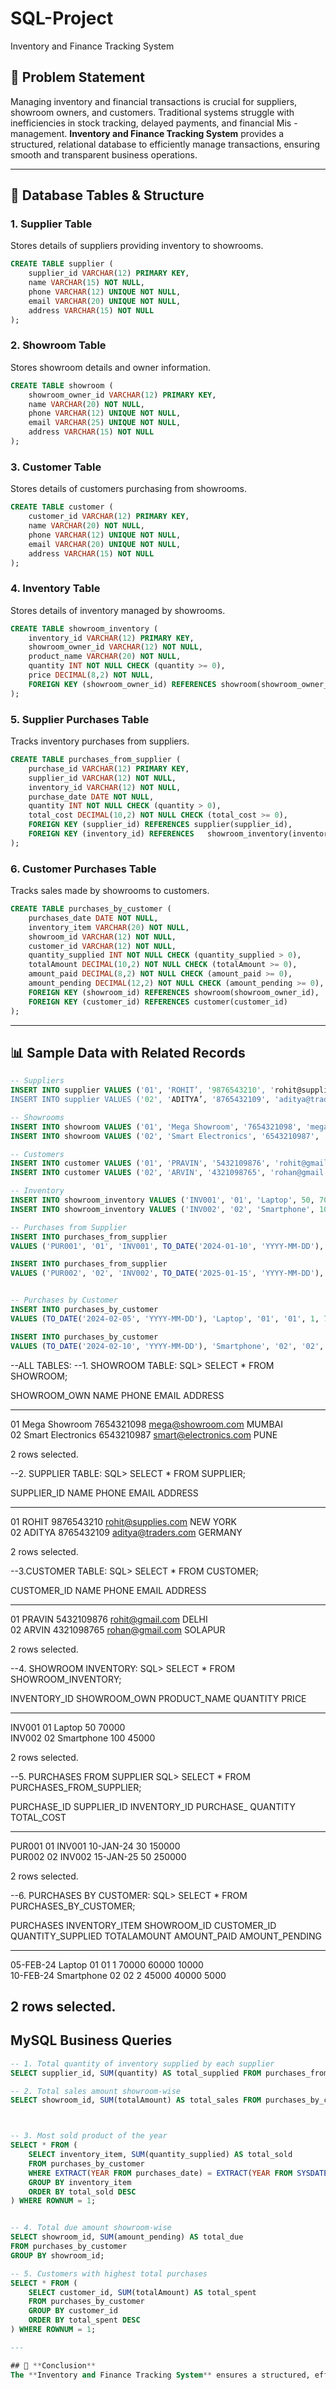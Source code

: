 # SQL-Project
Inventory and Finance Tracking System

## 📖 Problem Statement
Managing inventory and financial transactions is crucial for suppliers, showroom owners, and customers. Traditional systems struggle with inefficiencies in stock tracking, delayed payments, and financial 
Mis - management. 
**Inventory and Finance Tracking System** provides a structured, relational database to efficiently manage transactions, ensuring smooth and transparent business operations.

---

## 📂 Database Tables & Structure

### 1. **Supplier Table**
Stores details of suppliers providing inventory to showrooms.
```sql
CREATE TABLE supplier (
    supplier_id VARCHAR(12) PRIMARY KEY,
    name VARCHAR(15) NOT NULL,
    phone VARCHAR(12) UNIQUE NOT NULL,
    email VARCHAR(20) UNIQUE NOT NULL,
    address VARCHAR(15) NOT NULL
);
```

### 2. **Showroom Table**
Stores showroom details and owner information.
```sql
CREATE TABLE showroom (
    showroom_owner_id VARCHAR(12) PRIMARY KEY,
    name VARCHAR(20) NOT NULL,
    phone VARCHAR(12) UNIQUE NOT NULL,
    email VARCHAR(25) UNIQUE NOT NULL,
    address VARCHAR(15) NOT NULL
);
```

### 3. **Customer Table**
Stores details of customers purchasing from showrooms.
```sql
CREATE TABLE customer (
    customer_id VARCHAR(12) PRIMARY KEY,
    name VARCHAR(20) NOT NULL,
    phone VARCHAR(12) UNIQUE NOT NULL,
    email VARCHAR(20) UNIQUE NOT NULL,
    address VARCHAR(15) NOT NULL
);
```

### 4. **Inventory Table**
Stores details of inventory managed by showrooms.
```sql
CREATE TABLE showroom_inventory (
    inventory_id VARCHAR(12) PRIMARY KEY,
    showroom_owner_id VARCHAR(12) NOT NULL,
    product_name VARCHAR(20) NOT NULL,
    quantity INT NOT NULL CHECK (quantity >= 0),
    price DECIMAL(8,2) NOT NULL,
    FOREIGN KEY (showroom_owner_id) REFERENCES showroom(showroom_owner_id)
);
```

### 5. **Supplier Purchases Table**
Tracks inventory purchases from suppliers.
```sql
CREATE TABLE purchases_from_supplier (
    purchase_id VARCHAR(12) PRIMARY KEY,
    supplier_id VARCHAR(12) NOT NULL,
    inventory_id VARCHAR(12) NOT NULL,
    purchase_date DATE NOT NULL,
    quantity INT NOT NULL CHECK (quantity > 0),
    total_cost DECIMAL(10,2) NOT NULL CHECK (total_cost >= 0),
    FOREIGN KEY (supplier_id) REFERENCES supplier(supplier_id),
    FOREIGN KEY (inventory_id) REFERENCES   showroom_inventory(inventory_id)
);
```

### 6. **Customer Purchases Table**
Tracks sales made by showrooms to customers.
```sql
CREATE TABLE purchases_by_customer (
    purchases_date DATE NOT NULL,
    inventory_item VARCHAR(20) NOT NULL,
    showroom_id VARCHAR(12) NOT NULL,
    customer_id VARCHAR(12) NOT NULL,
    quantity_supplied INT NOT NULL CHECK (quantity_supplied > 0),
    totalAmount DECIMAL(10,2) NOT NULL CHECK (totalAmount >= 0),
    amount_paid DECIMAL(8,2) NOT NULL CHECK (amount_paid >= 0),
    amount_pending DECIMAL(12,2) NOT NULL CHECK (amount_pending >= 0),
    FOREIGN KEY (showroom_id) REFERENCES showroom(showroom_owner_id),
    FOREIGN KEY (customer_id) REFERENCES customer(customer_id)
);
```

---

## 📊 Sample Data with Related Records

```sql
-- Suppliers
INSERT INTO supplier VALUES ('01', 'ROHIT’, '9876543210', 'rohit@supplies.com', 'NEW YORK');
INSERT INTO supplier VALUES ('02', 'ADITYA’, '8765432109', 'aditya@traders.com', 'GERMANY');

-- Showrooms
INSERT INTO showroom VALUES ('01', 'Mega Showroom', '7654321098', 'mega@showroom.com', 'MUMBAI');
INSERT INTO showroom VALUES ('02', 'Smart Electronics', '6543210987', 'smart@electronics.com', 'PUNE');

-- Customers
INSERT INTO customer VALUES ('01', 'PRAVIN', '5432109876', 'rohit@gmail.com', 'DELHI');
INSERT INTO customer VALUES ('02', 'ARVIN', '4321098765', 'rohan@gmail.com', 'SOLAPUR');

-- Inventory
INSERT INTO showroom_inventory VALUES ('INV001', '01', 'Laptop', 50, 70000.00);
INSERT INTO showroom_inventory VALUES ('INV002', '02', 'Smartphone', 100, 45000.00);

-- Purchases from Supplier
INSERT INTO purchases_from_supplier 
VALUES ('PUR001', '01', 'INV001', TO_DATE('2024-01-10', 'YYYY-MM-DD'), 30, 150000.00);

INSERT INTO purchases_from_supplier 
VALUES ('PUR002', '02', 'INV002', TO_DATE('2025-01-15', 'YYYY-MM-DD'), 50, 250000.00);


-- Purchases by Customer
INSERT INTO purchases_by_customer
VALUES (TO_DATE('2024-02-05', 'YYYY-MM-DD'), 'Laptop', '01', '01', 1, 70000.00, 60000.00, 10000.00);

INSERT INTO purchases_by_customer 
VALUES (TO_DATE('2024-02-10', 'YYYY-MM-DD'), 'Smartphone', '02', '02', 2, 45000.00, 40000.00, 5000.00);
```


--ALL TABLES:
--1. SHOWROOM TABLE:
SQL> SELECT * FROM SHOWROOM;

SHOWROOM_OWN NAME                 PHONE        EMAIL                     ADDRESS                                                                                                                        
------------ -------------------- ------------ ------------------------- ---------------                                                                                                                
01           Mega Showroom        7654321098   mega@showroom.com         MUMBAI                                                                                                                         
02           Smart Electronics    6543210987   smart@electronics.com     PUNE                                                                                                                           

2 rows selected.



--2. SUPPLIER TABLE:
SQL> SELECT * FROM SUPPLIER;

SUPPLIER_ID  NAME            PHONE        EMAIL                ADDRESS                                                                                                                                  
------------ --------------- ------------ -------------------- ---------------                                                                                                                          
01           ROHIT           9876543210   rohit@supplies.com   NEW YORK                                                                                                                                 
02           ADITYA          8765432109   aditya@traders.com   GERMANY                                                                                                                                  

2 rows selected.

--3.CUSTOMER TABLE:
SQL> SELECT * FROM CUSTOMER;

CUSTOMER_ID  NAME                 PHONE        EMAIL                ADDRESS                                                                                                                             
------------ -------------------- ------------ -------------------- ---------------                                                                                                                     
01           PRAVIN               5432109876   rohit@gmail.com      DELHI                                                                                                                               
02           ARVIN                4321098765   rohan@gmail.com      SOLAPUR                                                                                                                             

2 rows selected.


--4. SHOWROOM INVENTORY:
SQL> SELECT * FROM SHOWROOM_INVENTORY;

INVENTORY_ID SHOWROOM_OWN PRODUCT_NAME           QUANTITY      PRICE                                                                                                                                    
------------ ------------ -------------------- ---------- ----------                                                                                                                                    
INV001       01           Laptop                       50      70000                                                                                                                                    
INV002       02           Smartphone                  100      45000                                                                                                                                    

2 rows selected.

--5. PURCHASES FROM SUPPLIER
SQL> SELECT * FROM PURCHASES_FROM_SUPPLIER;

PURCHASE_ID  SUPPLIER_ID  INVENTORY_ID PURCHASE_   QUANTITY TOTAL_COST                                                                                                                                  
------------ ------------ ------------ --------- ---------- ----------                                                                                                                                  
PUR001       01           INV001       10-JAN-24         30     150000                                                                                                                                  
PUR002       02           INV002       15-JAN-25         50     250000                                                                                                                                  

2 rows selected.

--6. PURCHASES BY CUSTOMER:
SQL> SELECT * FROM PURCHASES_BY_CUSTOMER;

PURCHASES INVENTORY_ITEM       SHOWROOM_ID  CUSTOMER_ID  QUANTITY_SUPPLIED TOTALAMOUNT AMOUNT_PAID AMOUNT_PENDING                                                                                       
--------- -------------------- ------------ ------------ ----------------- ----------- ----------- --------------                                                                                       
05-FEB-24 Laptop               01           01                           1       70000       60000          10000                                                                                       
10-FEB-24 Smartphone           02           02                           2       45000       40000           5000                                                                                       

2 rows selected.
------------------------------------------------

##   MySQL Business Queries

```sql
-- 1. Total quantity of inventory supplied by each supplier
SELECT supplier_id, SUM(quantity) AS total_supplied FROM purchases_from_supplier GROUP BY supplier_id;

-- 2. Total sales amount showroom-wise
SELECT showroom_id, SUM(totalAmount) AS total_sales FROM purchases_by_customer GROUP BY showroom_id;



-- 3. Most sold product of the year
SELECT * FROM (
    SELECT inventory_item, SUM(quantity_supplied) AS total_sold 
    FROM purchases_by_customer
    WHERE EXTRACT(YEAR FROM purchases_date) = EXTRACT(YEAR FROM SYSDATE)
    GROUP BY inventory_item 
    ORDER BY total_sold DESC
) WHERE ROWNUM = 1;


-- 4. Total due amount showroom-wise
SELECT showroom_id, SUM(amount_pending) AS total_due 
FROM purchases_by_customer
GROUP BY showroom_id;

-- 5. Customers with highest total purchases
SELECT * FROM (
    SELECT customer_id, SUM(totalAmount) AS total_spent 
    FROM purchases_by_customer
    GROUP BY customer_id 
    ORDER BY total_spent DESC
) WHERE ROWNUM = 1;

---

## 🚀 **Conclusion**
The **Inventory and Finance Tracking System** ensures a structured, efficient, and scalable approach to **inventory management and financial tracking**. It provides transparency, accurate record-keeping, and better decision-making for suppliers, showroom owners, and customers. 📊✅

